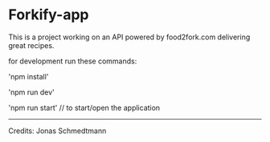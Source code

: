 # Forkify-app
This is a project working on an API powered by food2fork.com delivering great recipes.

for development run these commands:

'npm install'

'npm run dev'

'npm run start'   // to start/open the application


---------------------------
Credits: Jonas Schmedtmann